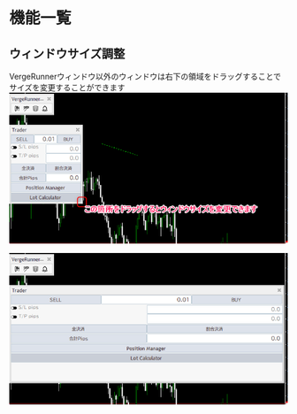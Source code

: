 # 機能一覧

## ウィンドウサイズ調整
VergeRunnerウィンドウ以外のウィンドウは右下の領域をドラッグすることでサイズを変更することができます
![Alt text](../_img/functions/img_functions_001.png)

![Alt text](../_img/functions/img_functions_002.png)
<!--
- Entry
	- 基本機能と同じのワンアクションエントリー
- Exit
	- 全決済
		- 全てのポジションを決済
	- 割合決済
		- 全てのポジションに対して、各々のLotを一定の割合だけ決済
	- Position Manager
		- ポジションの個別情報が確認できる
		- 個別の全決済と割合決済が行える
- Lot Calculator
	- 全ての通貨で適正Lot、最大損失額、目標利益額の算出が行える
- Analyst
	- チャートオブジェクトの描画とShortCutKeyが使えるようになる
	- パーソナライズされたlabel付きのTrendLineも使用可能
- Hider
	- チャートオブジェクトのShow Hideを行う
	- 時間軸やオブジェクト毎に管理することができるのでチャートの視認性が向上する
- Alert
	- チャートに描画したラインにレートが接するとWeb hookを利用して様々なプラットフォームに通知を行える -->